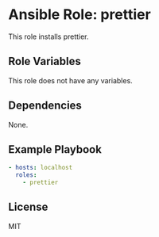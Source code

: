 # Ansible Role: prettier

This role installs prettier.

## Role Variables

This role does not have any variables.

## Dependencies

None.

## Example Playbook

```yaml
- hosts: localhost
  roles:
    - prettier
```

## License

MIT
